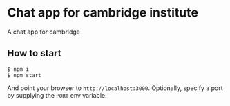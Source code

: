 
# Chat app for cambridge institute

A chat app for cambridge

## How to start

```
$ npm i
$ npm start
```

And point your browser to `http://localhost:3000`. Optionally, specify
a port by supplying the `PORT` env variable.

